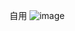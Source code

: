 自用
![image](https://github.com/uiliugang/uiliugang.github.io/assets/74343774/0975f91b-4abe-487b-8ee5-852ebd1ebe83)

